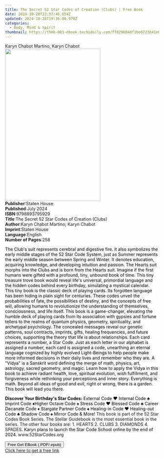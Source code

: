 ```yaml
---
title: The Secret 52 Star Codes of Creation (Clubs) | Free Book
date: 2024-10-20T22:57:46.854Z
updated: 2024-10-26T19:36:00.970Z
categories:
  - Body, Mind & Spirit
thumbnail: https://thmb-001-ebook.techidaily.com/ff829684df1be0723841e859af5026df71a43673a02fb15b49c9f572dd420c78.jpg
---
```

<main id="book-container">
  <div class="flex flex-col">
    <div class="book-brief flex-1 py-6 px-4 sm:p-6 md:py-10 md:px-8">
      <!-- brief-->
      <div class="book-brief-main">Karyn Chabot Martino, Karyn Chabot</div>
    </div>
    <div
      class="book-meta-info flex-1 grid gap-4 col-start-1 col-end-3 row-start-1 sm:mb-6 sm:grid-cols-4 lg:gap-6 lg:col-start-2 lg:row-end-6 lg:row-span-6 lg:mb-0"
    >
      <div
        class="book-meta-info-left place-content-center mt-4 p-4 text-sm leading-6 col-start-2 col-span-2 dark:text-slate-400"
      >
        <img
          class="w-full h-500 object-cover rounded-lg sm:h-255 sm:col-span-2 lg:col-span-full"
          src="https://img-001-ebook.techidaily.com/c5030ccdbe8ddfccf77d25b196b5a14dd07eacd07479f6c435a6459f830e7c51.jpg"
          alt=""
          width="312"
          height="500"
        />
      </div>
      <div
        class="book-meta-info-right mt-2 col-start-1 row-start-2 col-span-3 self-center"
      >
        <!-- meta data  -->
        <div class="flex flex-col px-4 md:px-8">
          <div class="flex-1">
            <strong>Publisher</strong>:<span class="px-2">Staten House</span>
          </div>
          <div class="flex-1">
            <strong>Published</strong>:<span class="px-2">July 2024</span>
          </div>
          <div class="flex-1">
            <strong>ISBN</strong>:<span class="px-2">9798893795929</span>
          </div>
          <div class="flex-1">
            <strong>Title</strong>:<span class="px-2"
              >The Secret 52 Star Codes of Creation (Clubs)</span
            >
          </div>
          <div class="flex-1">
            <strong>Author</strong>:<span class="px-2"
              >Karyn Chabot Martino; Karyn Chabot</span
            >
          </div>
          <div class="flex-1">
            <strong>Imprint</strong>:<span class="px-2">Staten House</span>
          </div>
          <div class="flex-1">
            <strong>Language</strong>:<span class="px-2">English</span>
          </div>
          <div class="flex-1">
            <strong>Number of Pages</strong>:<span class="px-2">258</span>
          </div>
        </div>
      </div>
    </div>
    <div class="book-description flex-1 py-6 px-4 sm:p-6 md:py-10 md:px-8">
      <div class="book-description-main">
        <div accordion-content="" id="description">
          <p>
            <span style="color: rgb(0, 0, 0)"
              >The Club's suit represents cerebral and digestive fire. It also
              symbolizes the early middle stages of the 52 Star Code System,
              just as Summer represents the early middle season between Spring
              and Winter. It denotes education, acquiring knowledge, and
              developing intuition and passion. The Hearts suit morphs into the
              Clubs and is born from the Hearts suit. Imagine if the first
              humans were gifted with a profound, tiny, unbound book of time.
              This tiny treasure trove book would reveal life's universal,
              primordial language and the hidden codes behind every birthday,
              simulating a mystical calendar. This tiny book is the classic deck
              of playing cards. Its forgotten language has been hiding in plain
              sight for centuries. These codes unveil the probabilities of fate,
              the possibilities of destiny, and the concepts of free will,
              allowing humans to revolutionize the understanding of themselves,
              consciousness, and life itself. This book is a game-changer,
              elevating the humble deck of playing cards from its association
              with gypsies and fortune tellers to the realms of quantum physics,
              geometry, spirituality, and archetypal psychology. The concealed
              messages reveal our genetic patterns, soul contracts, imprints,
              gifts, healing frequencies, and future choices, supporting the
              theory that life is about relationships. Each card represents a
              number, a Star Code. Just as each letter in our alphabet is
              assigned a number, each card is assigned a code, unearthing an
              eternal language cognized by highly evolved Light-Beings to help
              people make more informed decisions in their daily lives and
              remember who they are. A "Vidya" is a Sanskrit word defining the
              merge of math, physics, art, astrology, sacred geometry, and
              magic. Learn how to apply the Vidya in this book to achieve
              radiant health, love, spiritual evolution, wish fulfillment, and
              forgiveness while rethinking your perceptions and inner story.
              Everything is math. Beyond all ideas of good and evil, right or
              wrong, there is a garden. This book will lead you there.</span
            >
          </p>
          <p>
            <strong style="color: rgb(0, 0, 0)"
              >Discover Your Birthday's Star Codes:</strong
            ><span style="color: rgb(0, 0, 0)">
              External Code ♥ Internal Code&nbsp;♣ Imprint Code&nbsp;♦Higher
              Octave Code&nbsp;♠ Stress Code&nbsp;♥ Blessed Code&nbsp;♣
              Career Decanate Code&nbsp;♦ Stargate Partner Code ♠ Healing-in
              Code&nbsp;♥ Healing-out Code ♣ Shadow Code ♠ Mirror Code &amp;
              More! </span
            >This book is part of the 52 Star Codes Book Series. The Stellar
            Guidebook is the most essential book in the series. The other four
            books are: 1. HEARTS 2. CLUBS 3. DIAMONDS 4. SPADES.
            <span style="color: rgb(0, 0, 0)"
              >Karyn plans to launch the Star Code School online by the end of
              2024. </span
            >www.52StarCodes.org
          </p>
        </div>
        <div class="accordion-fader"></div>
      </div>
    </div>
    <div class="book-excerpts flex-1 py-6 px-4 sm:p-6 md:py-10 md:px-8"></div>
    <div
      class="book-about-author flex-1 py-6 px-4 sm:p-6 md:py-10 md:px-8"
    ></div>
    <div class="book-free-get flex-1 py-6 px-4 sm:p-6 md:py-10 md:px-8">
      <button
        id="btn-free-get"
        class="bg-blue-500 hover:bg-blue-700 text-white font-bold py-2 px-4 rounded"
      >
        Free Get EBook (.PDF/.epub)
      </button>
      <div id="countdown-display" class="px-2 text-lg mt-2"></div>
      <a
        id="free-link"
        class="hidden bg-blue-500 hover:bg-blue-700 text-white font-bold py-2 px-4 rounded"
        href="https://www.ebooks.com/en-us/book/211413017/the-secret-52-star-codes-of-creation-clubs/karyn-chabot-martino/"
        target="_blank"
        >Click here to get a free link</a
      >
    </div>
    <script>
      let countdownTime = 0;
      let countdownInterval = null;
      document
        .getElementById('btn-free-get')
        .addEventListener('click', startCountdown);
      function startCountdown() {
        countdownTime = new Date().getTime() + 60000 * 3;
        countdownInterval = setInterval(updateCountdown, 1000);
        document.getElementById('btn-free-get').disabled = true;
        document
          .getElementById('btn-free-get')
          .classList.add('bg-gray-500', 'cursor-not-allowed');
      }
      function updateCountdown() {
        let currentTime = new Date().getTime();
        let timeLeft = countdownTime - currentTime;
        let secondsLeft = Math.floor(timeLeft / 1000);
        document.getElementById('countdown-display').innerHTML =
          `Remaining time: ${secondsLeft} seconds.`;
        if (secondsLeft <= 0) {
          clearInterval(countdownInterval);
          document.getElementById('btn-free-get').classList.add('hidden');
          document.getElementById('free-link').classList.remove('hidden');
          document.getElementById('countdown-display').innerHTML = '';
        }
      }
    </script>
  </div>
</main>

<ins class="adsbygoogle"
      style="display:block"
      data-ad-client="ca-pub-7571918770474297"
      data-ad-slot="8358498916"
      data-ad-format="auto"
      data-full-width-responsive="true"></ins>
    
